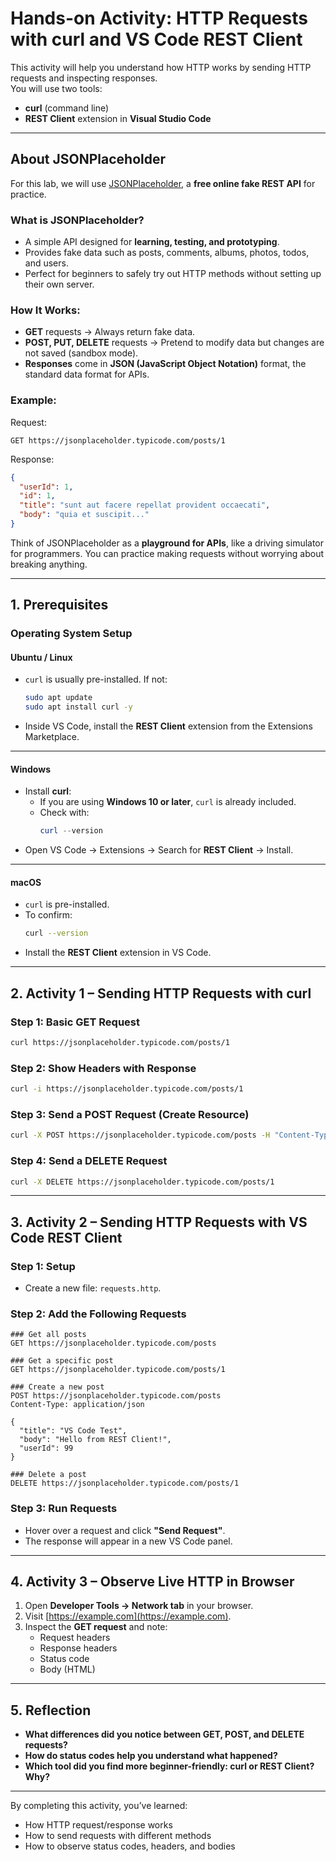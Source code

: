 # Hands-on Activity: HTTP Requests with curl and VS Code REST Client

This activity will help you understand how HTTP works by sending 
HTTP requests and inspecting responses.  
You will use two tools:
- **curl** (command line)
- **REST Client** extension in **Visual Studio Code**

---
## About JSONPlaceholder

For this lab, we will use [JSONPlaceholder](https://jsonplaceholder.typicode.com/), a **free online fake REST API** for practice.

### What is JSONPlaceholder?
- A simple API designed for **learning, testing, and prototyping**.  
- Provides fake data such as posts, comments, albums, photos, todos, and users.  
- Perfect for beginners to safely try out HTTP methods without setting up their own server.  

### How It Works:
- **GET** requests → Always return fake data.  
- **POST, PUT, DELETE** requests → Pretend to modify data but changes are not saved (sandbox mode).  
- **Responses** come in **JSON (JavaScript Object Notation)** format, the standard data format for APIs.  

### Example:
Request:
```
GET https://jsonplaceholder.typicode.com/posts/1
```

Response:
```json
{
  "userId": 1,
  "id": 1,
  "title": "sunt aut facere repellat provident occaecati",
  "body": "quia et suscipit..."
}
```

Think of JSONPlaceholder as a **playground for APIs**, like a driving simulator for programmers. You can practice making requests without worrying about breaking anything.

---

## 1. Prerequisites

### Operating System Setup

#### Ubuntu / Linux
- `curl` is usually pre-installed. If not:
  ```bash
  sudo apt update
  sudo apt install curl -y
  ```
- Inside VS Code, install the **REST Client** extension from the Extensions Marketplace.

---

#### Windows
- Install **curl**:
  - If you are using **Windows 10 or later**, `curl` is already included.
  - Check with:
    ```powershell
    curl --version
    ```
- Open VS Code → Extensions → Search for **REST Client** → Install.

---

#### macOS
- `curl` is pre-installed.
- To confirm:
  ```bash
  curl --version
  ```
- Install the **REST Client** extension in VS Code.

---

## 2. Activity 1 – Sending HTTP Requests with curl

### Step 1: Basic GET Request
```bash
curl https://jsonplaceholder.typicode.com/posts/1
```

### Step 2: Show Headers with Response
```bash
curl -i https://jsonplaceholder.typicode.com/posts/1
```

### Step 3: Send a POST Request (Create Resource)
```bash
curl -X POST https://jsonplaceholder.typicode.com/posts -H "Content-Type: application/json" -d '{"title":"My First Post","body":"Hello REST!","userId":1}'
```

### Step 4: Send a DELETE Request
```bash
curl -X DELETE https://jsonplaceholder.typicode.com/posts/1
```

---

## 3. Activity 2 – Sending HTTP Requests with VS Code REST Client

### Step 1: Setup
- Create a new file: `requests.http`.

### Step 2: Add the Following Requests
```http
### Get all posts
GET https://jsonplaceholder.typicode.com/posts

### Get a specific post
GET https://jsonplaceholder.typicode.com/posts/1

### Create a new post
POST https://jsonplaceholder.typicode.com/posts
Content-Type: application/json

{
  "title": "VS Code Test",
  "body": "Hello from REST Client!",
  "userId": 99
}

### Delete a post
DELETE https://jsonplaceholder.typicode.com/posts/1
```

### Step 3: Run Requests
- Hover over a request and click **"Send Request"**.
- The response will appear in a new VS Code panel.

---

## 4. Activity 3 – Observe Live HTTP in Browser

1. Open **Developer Tools → Network tab** in your browser.  
2. Visit [https://example.com](https://example.com).  
3. Inspect the **GET request** and note:
   - Request headers
   - Response headers
   - Status code
   - Body (HTML)

---

## 5. Reflection

- **What differences did you notice between GET, POST, and DELETE requests?**  
- **How do status codes help you understand what happened?**  
- **Which tool did you find more beginner-friendly: curl or REST Client? Why?**

---

By completing this activity, you’ve learned:
- How HTTP request/response works
- How to send requests with different methods
- How to observe status codes, headers, and bodies
